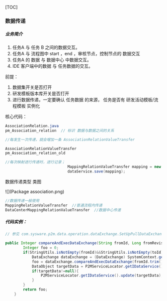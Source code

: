 [TOC]



### 数据传递



##### 业务简介

1. 任务A 与 任务 B 之间的数据交互。
2. 任务A 与 流程图中 start ，end ，审核节点，控制节点的 数据交互
3. 任务A 的 数据 与 数据中心 中数据交互。
4. IDE 客户端中的数据 与 任务数据的交互。

前提：

1. 数据集开关是否打开
2. 研发模板版本库开关是否打开
3. 进行数据传递，一定要确认  任务数据 的来源，  任务是否有 研发活动模板/流程模板 实例化

   

   

核心代码：

 

```java
AssociationRelation.java
pm_Association_relation  // 标识 数据与数据之间的关系

//每发生一次传递，就会增加一条 AssociationRelationValueTransfer

AssociationRelationValueTransfer
pm_Association_relation_old
```



```java
//每次映射进行传递时，进行记录；
							MappingRelationValueTransfer mapping = new MappingRelationValueTransfer(src,subTargetData);
							dataService.save(mapping);

```



 数据传递类型 类图

![](Package association.png)

```java
//数据传递一般使用 
MappingRelationValueTransfer  //普通流程内传递 
DataCenterMappingRelationValueTransfer  //数据中心传递
```







##### 代码实例：

```java
// 参见 com.sysware.p2m.data.operation.dataExchange.SetUpPullDataExchange

public Integer compareAndExecDataExchange(String fromId, Long fromRevision, String toId, Long toRevision) {
		Integer foo = 0;
		if(StringUtils.isNotEmpty(fromId)&&StringUtils.isNotEmpty(toId)){
			DataExchange dataExchange = (DataExchange) SystemContext.getBean(MappingDataExchange.BEAN_NAME);
			foo = dataExchange.compareAndExecDataExchange(fromId.trim(), fromRevision+"", toId.trim(), toRevision+"");
			DataObject targetData = P2MServiceLocator.getIDataService().getDataObject(toId.trim());
			if(targetData!=null){
				P2MServiceLocator.getIDataService().update(targetData);
			}
		}
		return foo;
	}

```

